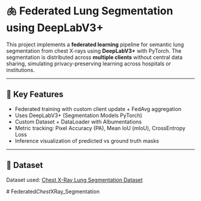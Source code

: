 # 🫁 Federated Lung Segmentation using DeepLabV3+

This project implements a **federated learning** pipeline for semantic lung segmentation from chest X-rays using **DeepLabV3+** with PyTorch. The segmentation is distributed across **multiple clients** without central data sharing, simulating privacy-preserving learning across hospitals or institutions.

---

## 🚀 Key Features

- Federated training with custom client update + FedAvg aggregation
- Uses DeepLabV3+ (Segmentation Models PyTorch)
- Custom Dataset + DataLoader with Albumentations
- Metric tracking: Pixel Accuracy (PA), Mean IoU (mIoU), CrossEntropy Loss
- Inference visualization of predicted vs ground truth masks

---

## 📁 Dataset

Dataset used: [Chest X-Ray Lung Segmentation Dataset](https://www.kaggle.com/datasets/andrewmvd/chest-xray-semantic-segmentation)

#   F e d e r a t e d _ C h e s t _ X R a y _ S e g m e n t a t i o n  
 